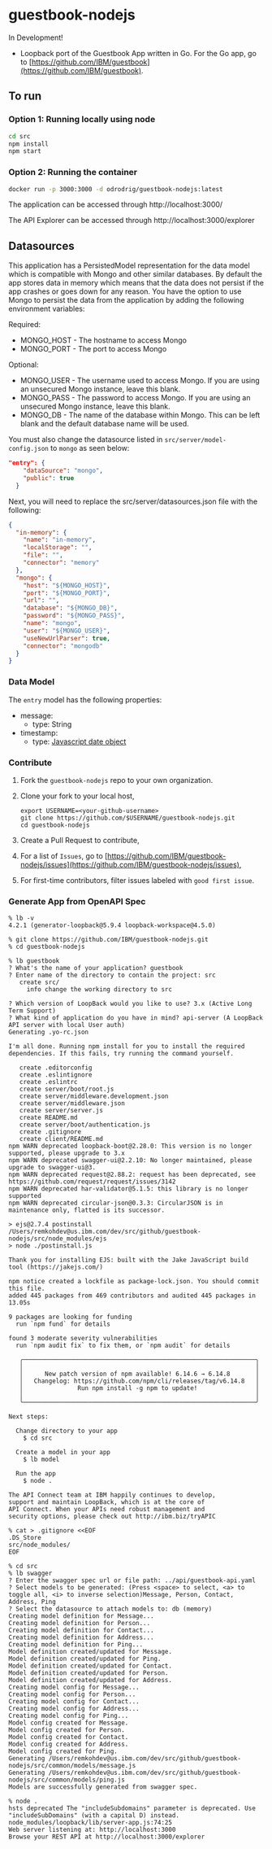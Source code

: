 # guestbook-nodejs

In Development!
- Loopback port of the Guestbook App written in Go. For the Go app, go to [https://github.com/IBM/guestbook](https://github.com/IBM/guestbook).

## To run

### Option 1: Running locally using node

```bash
cd src
npm install
npm start
```

### Option 2: Running the container

```bash
docker run -p 3000:3000 -d odrodrig/guestbook-nodejs:latest
```

The application can be accessed through http://localhost:3000/

The API Explorer can be accessed through http://localhost:3000/explorer

## Datasources

This application has a PersistedModel representation for the data model which is compatible with Mongo and other similar databases. By default the app stores data in memory which means that the data does not persist if the app crashes or goes down for any reason. You have the option to use Mongo to persist the data from the application by adding the following environment variables:

Required:

- MONGO_HOST - The hostname to access Mongo
- MONGO_PORT - The port to access Mongo

Optional:

- MONGO_USER - The username used to access Mongo. If you are using an unsecured Mongo instance, leave this blank.
- MONGO_PASS - The password to access Mongo. If you are using an unsecured Mongo instance, leave this blank.
- MONGO_DB - The name of the database within Mongo. This can be left blank and the default database name will be used.

You must also change the datasource listed in `src/server/model-config.json` to `mongo` as seen below:

  ```json
  "entry": {
      "dataSource": "mongo",
      "public": true
    }
  ```

Next, you will need to replace the src/server/datasources.json file with the following:

```json
{
  "in-memory": {
    "name": "in-memory",
    "localStorage": "",
    "file": "",
    "connector": "memory"
  },
  "mongo": {
    "host": "${MONGO_HOST}",
    "port": "${MONGO_PORT}",
    "url": "",
    "database": "${MONGO_DB}",
    "password": "${MONGO_PASS}",
    "name": "mongo",
    "user": "${MONGO_USER}",
    "useNewUrlParser": true,
    "connector": "mongodb"
  }
}
```

### Data Model

The `entry` model has the following properties:

  - message: 
    - type: String
  - timestamp: 
    - type: [Javascript date object](https://developer.mozilla.org/en-US/docs/Web/JavaScript/Reference/Global_Objects/Date)

### Contribute

1. Fork the `guestbook-nodejs` repo to your own organization.
1. Clone your fork to your local host,

    ```
    export USERNAME=<your-github-username>
    git clone https://github.com/$USERNAME/guestbook-nodejs.git
    cd guestbook-nodejs
    ```

1. Create a Pull Request to contribute,
1. For a list of `Issues`, go to [https://github.com/IBM/guestbook-nodejs/issues](https://github.com/IBM/guestbook-nodejs/issues),
1. For first-time contributors, filter issues labeled with `good first issue`.

### Generate App from OpenAPI Spec

```
% lb -v
4.2.1 (generator-loopback@5.9.4 loopback-workspace@4.5.0)

% git clone https://github.com/IBM/guestbook-nodejs.git
% cd guestbook-nodejs

% lb guestbook    
? What's the name of your application? guestbook
? Enter name of the directory to contain the project: src
   create src/
     info change the working directory to src

? Which version of LoopBack would you like to use? 3.x (Active Long Term Support)
? What kind of application do you have in mind? api-server (A LoopBack API server with local User auth)
Generating .yo-rc.json

I'm all done. Running npm install for you to install the required dependencies. If this fails, try running the command yourself.

   create .editorconfig
   create .eslintignore
   create .eslintrc
   create server/boot/root.js
   create server/middleware.development.json
   create server/middleware.json
   create server/server.js
   create README.md
   create server/boot/authentication.js
   create .gitignore
   create client/README.md
npm WARN deprecated loopback-boot@2.28.0: This version is no longer supported, please upgrade to 3.x
npm WARN deprecated swagger-ui@2.2.10: No longer maintained, please upgrade to swagger-ui@3.
npm WARN deprecated request@2.88.2: request has been deprecated, see https://github.com/request/request/issues/3142
npm WARN deprecated har-validator@5.1.5: this library is no longer supported
npm WARN deprecated circular-json@0.3.3: CircularJSON is in maintenance only, flatted is its successor.

> ejs@2.7.4 postinstall /Users/remkohdev@us.ibm.com/dev/src/github/guestbook-nodejs/src/node_modules/ejs
> node ./postinstall.js

Thank you for installing EJS: built with the Jake JavaScript build tool (https://jakejs.com/)

npm notice created a lockfile as package-lock.json. You should commit this file.
added 445 packages from 469 contributors and audited 445 packages in 13.05s

9 packages are looking for funding
  run `npm fund` for details

found 3 moderate severity vulnerabilities
  run `npm audit fix` to fix them, or `npm audit` for details

   ╭────────────────────────────────────────────────────────────────╮
   │                                                                │
   │      New patch version of npm available! 6.14.6 → 6.14.8       │
   │   Changelog: https://github.com/npm/cli/releases/tag/v6.14.8   │
   │               Run npm install -g npm to update!                │
   │                                                                │
   ╰────────────────────────────────────────────────────────────────╯

Next steps:

  Change directory to your app
    $ cd src

  Create a model in your app
    $ lb model

  Run the app
    $ node .

The API Connect team at IBM happily continues to develop,
support and maintain LoopBack, which is at the core of
API Connect. When your APIs need robust management and
security options, please check out http://ibm.biz/tryAPIC

% cat > .gitignore <<EOF
.DS_Store
src/node_modules/
EOF

% cd src
% lb swagger
? Enter the swagger spec url or file path: ../api/guestbook-api.yaml
? Select models to be generated: (Press <space> to select, <a> to toggle all, <i> to inverse selection)Message, Person, Contact, Address, Ping
? Select the datasource to attach models to: db (memory)
Creating model definition for Message...
Creating model definition for Person...
Creating model definition for Contact...
Creating model definition for Address...
Creating model definition for Ping...
Model definition created/updated for Message.
Model definition created/updated for Ping.
Model definition created/updated for Contact.
Model definition created/updated for Person.
Model definition created/updated for Address.
Creating model config for Message...
Creating model config for Person...
Creating model config for Contact...
Creating model config for Address...
Creating model config for Ping...
Model config created for Message.
Model config created for Person.
Model config created for Contact.
Model config created for Address.
Model config created for Ping.
Generating /Users/remkohdev@us.ibm.com/dev/src/github/guestbook-nodejs/src/common/models/message.js
Generating /Users/remkohdev@us.ibm.com/dev/src/github/guestbook-nodejs/src/common/models/ping.js
Models are successfully generated from swagger spec.

% node .
hsts deprecated The "includeSubdomains" parameter is deprecated. Use "includeSubDomains" (with a capital D) instead. node_modules/loopback/lib/server-app.js:74:25
Web server listening at: http://localhost:3000
Browse your REST API at http://localhost:3000/explorer

```
